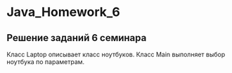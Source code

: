 # Java_Homework_6

## Решение заданий 6 семинара

Класс Laptop описывает класс ноутбуков.
Класс Main выполняет выбор ноутбука по параметрам.
